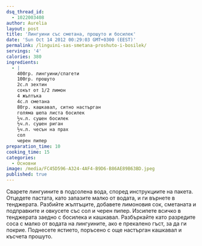 ```yaml
---
dsq_thread_id:
  - 1022003408
author: Aurelia
layout: post
title: 'Лингуини със сметана, прошуто и босилек'
date: 'Sun Oct 14 2012 00:29:03 GMT+0300 (EEST)'
permalink: /linguini-sas-smetana-proshuto-i-bosilek/
servings: '4'
calories: 380
ingredients:
  - |
    400гр. лингуини/спагети
    100гр. прошуто
    2с.л зехтин
    сокът от 1/2 лимон
    4 жълтъка
    4с.л сметана
    80гр. кашкавал, ситно настърган
    голяма шепа листа босилек
    ½ч.л. сушен босилек
    ½ч.л. сушен риган
    ½ч.л. чесън на прах
    сол
    черен пипер
preparation_time: 10
cooking_time: 15
categories:
  - Основни
image: /media/FC45D596-A324-4AF4-B9D6-B86AE89B63BD.jpeg
published: true
---
```

Сварете лингуините в подсолена вода, според инструкциите на пакета. Отцедете пастата, като запазите малко от водата, и ги върнете в тенджерата. Разбийте жълтъците, добавете лимоновия сок, сметаната и подправките и овкусете със сол и черен пипер.
Изсипете всичко в тенджерата заедно с босилека и кашкавал. Разбъркайте като разредите соса с малко от водата на лингуините, ако е прекалено гъст, за да ги покрие. Поднесете ястието, поръсено с още настърган кашкавал и късчета прошуто.

